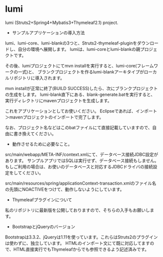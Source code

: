lumi
====

lumi (Struts2+Spring4+Mybatis3+Thymeleaf2.1) project.

* サンプルアプリケーションの導入方法

lumi、lumi-core、lumi-blankの3つと、Struts2-thymeleaf-pluginをダウンロードし、自分の環境へ展開します。
lumiは、lumi-coreとlumi-blankの親プロジェクトです。

その後、lumiプロジェクトにてmvn installを実行すると、lumi-core(フレームワークの一式)と、
ブランクプロジェクトを作るlumi-blankアーキタイプがローカルリポジトリに導入されます。

mvn installが正常に終了(BUILD SUCCESS)したら、次にブランクプロジェクトの生成をします。
lumi-blank直下にある、blank-generate.batを実行すると、実行ディレクトリにmavenプロジェクトを生成します。

これをアプリケーションとしてお使いください。
Eclipseであれば、インポート＞mavenプロジェクトのインポートで完了します。

なお、プロジェクト名などはこのbatファイルにて直接記載していますので、自由に書き換えてください。

* 動作させるために必要なこと。

src/main/webapp/META-INF/context.xmlにて、データベース接続JDBC設定があります。
サンプルアプリではSQLは実行せず、データベース接続もしません。
もしご利用の場合は、お使いのデータベースと対応するJDBCドライバの接続設定をしてください。

src/main/resources/spring/applicationContext-transaction.xmlのファイル名の先頭にNOACTIVEをつけて、動作しないようにしています。

* Thymeleafプラグインについて

私のリポジトリに最新版を公開しておりますので、そちらの入手もお願いします。

* BootstrapとjQueryのバージョン

Bootstrapは3.3.2、jQueryは1.11を使っています。これらはStruts2のプラグインは使わずに、独立しています。
HTMLのインポート文にて既に対応してますので、HTML直接実行でもThymeleafからでも参照できるよう記述済みです。
